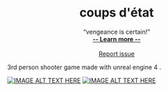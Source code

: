 <h1 align="center"> coups d'état</h1>
<p align="center">
    “vengeance is certain!”
  <br>
  <a href="#"><strong> -- Learn more -- </strong></a>
  <br>
  <br>
   <a href="https://github.com/Chinuon/coups-d-tat/issues/new">Report issue</a>
</p>

3rd person shooter game made with unreal engine 4 .

<a href="https://www.youtube.com/watch?v=ddtPfnBGOh8
" target="_blank"><img src="https://github.com/Chinuon/coups-d-tat/blob/master/Screenshot%20(490).png" 
alt="IMAGE ALT TEXT HERE"  /></a>
<a href="https://www.youtube.com/watch?v=kKN9nM_1fX0
" target="_blank"><img src="https://github.com/Chinuon/coups-d-tat/blob/master/Screenshot%20(490).png" 
alt="IMAGE ALT TEXT HERE"  /></a>
